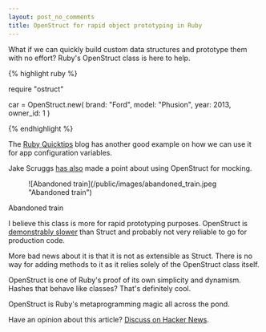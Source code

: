 ```yaml
---
layout: post_no_comments
title: OpenStruct for rapid object prototyping in Ruby
---
```


<span class="drops">W</span>hat if we can quickly build custom data structures and prototype them with no effort? Ruby's <span class="small_code">OpenStruct</span> class is here to help.

{% highlight ruby %}

require "ostruct"

car = OpenStruct.new(
        brand: "Ford", model: "Phusion",
        year: 2013, owner_id: 1
      )

{% endhighlight %}

The [Ruby Quicktips] blog has another good example on how we can use it for app configuration variables.

Jake Scruggs [has also] made a point about using <span class="small_code">OpenStruct</span> for mocking.

<figure>
  ![Abandoned train](/public/images/abandoned_train.jpeg "Abandoned train")
</figure>

<span class="image_caption">Abandoned train</span>

I believe this class is more for rapid prototyping purposes. <span class="small_code">OpenStruct</span> is [demonstrably slower] than <span class="small_code">Struct</span> and probably not very reliable to go for production code.

More bad news about it is that it is not as extensible as <span class="small_code">Struct</span>. There is no way for adding methods to it as it relies solely of the <span class="small_code">OpenStruct</span> class itself.

<span class="small_code">OpenStruct</span> is one of Ruby's proof of its own simplicity and dynamism. Hashes that behave like classes? That's definitely cool.

<span class="small_code">OpenStruct</span> is Ruby's metaprogramming magic all across the pond.

Have an opinion about this article? [Discuss on Hacker News].

[has also]: http://jakescruggs.blogspot.com.br/2007/03/using-openstruct-to-enhance-your-mocks.html
[Ruby Quicktips]: http://rubyquicktips.com/post/1718141794/use-openstruct-for-application-configuration-variables
[demonstrably slower]: http://stackoverflow.com/questions/1177594/ruby-struct-vs-openstruct
[Discuss on Hacker News]: https://news.ycombinator.com/item?id=5366968